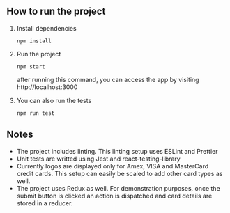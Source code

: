 ## How to run the project

1. Install dependencies

   `npm install`

2. Run the project

   `npm start`

   after running this command, you can access the app by visiting http://localhost:3000

3. You can also run the tests

   `npm run test`

## Notes

- The project includes linting. This linting setup uses ESLint and Prettier
- Unit tests are writted using Jest and react-testing-library
- Currently logos are displayed only for Amex, VISA and MasterCard credit cards. This setup can easily be scaled to add other card types as well.
- The project uses Redux as well. For demonstration purposes, once the submit button is clicked an action is dispatched and card details are stored in a reducer.
